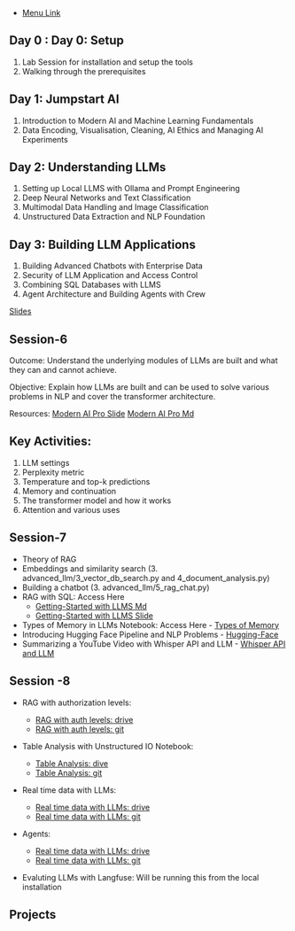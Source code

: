 

- [Menu Link](https://colab.research.google.com/drive/1cF1UfrQWcnLrqvAUC5V4BJ3ZRKGhxu-s?usp=sharing)

## Day 0 : Day 0: Setup
   1. Lab Session for installation and setup the tools
   2. Walking through the prerequisites 

## Day 1: Jumpstart AI
   1. Introduction to Modern AI and Machine Learning Fundamentals <br>
   2. Data Encoding, Visualisation, Cleaning, AI Ethics and Managing AI Experiments


## Day 2: Understanding LLMs
  1. Setting up Local LLMS with Ollama and Prompt Engineering
  2. Deep Neural Networks and Text Classification
  3. Multimodal Data Handling and Image Classification
  4. Unstructured Data Extraction and NLP Foundation

## Day 3: Building LLM Applications
  1. Building Advanced Chatbots with Enterprise Data
  2. Security of LLM Application and Access Control
  3. Combining SQL Databases with LLMS
  4. Agent Architecture and Building Agents with Crew

[Slides](https://drive.google.com/file/d/19UqxFiHKHoAZnwPSCDTE7E3wD6HVOWiR/view)




          
## Session-6

Outcome: Understand the underlying modules of LLMs are built and what they can and cannot achieve.

Objective: Explain how LLMs are built and can be used to solve various problems in NLP and cover the transformer architecture.

Resources: [Modern AI Pro Slide](https://drive.google.com/file/d/19UqxFiHKHoAZnwPSCDTE7E3wD6HVOWiR/view)
           [Modern AI Pro Md](https://github.com/nik786/kube-learn/blob/master/LLM-TRAINING/mitra-ai/docs/sessions/06/Modern_AI_Pro_Modules_7_Pro.md)

## Key Activities:
   1. LLM settings
   2.  Perplexity metric
   3. Temperature and top-k predictions
   4. Memory and continuation
   5. The transformer model and how it works
   6. Attention and various uses


## Session-7
          
  - Theory of RAG
  - Embeddings and similarity search (3. advanced_llm/3_vector_db_search.py and 4_document_analysis.py)
  - Building a chatbot (3. advanced_llm/5_rag_chat.py)
  - RAG with SQL: Access Here
       - [Getting-Started with LLMS Md](https://github.com/nik786/kube-learn/blob/master/LLM-TRAINING/mitra-ai/docs/sessions/07/getting-started.md)
       - [Getting-Started with LLMS Slide](https://colab.research.google.com/drive/1patliw_XCH-3eKJVrfVcjF8nLyPy1Mb7)
  - Types of Memory in LLMs Notebook: Access Here
        - [Types of Memory](https://github.com/nik786/kube-learn/blob/master/LLM-TRAINING/mitra-ai/docs/sessions/07/session_07_04_types_memory.md)
  - Introducing Hugging Face Pipeline and NLP Problems
        - [Hugging-Face](https://github.com/nik786/kube-learn/blob/master/LLM-TRAINING/mitra-ai/docs/sessions/07/Advanced_operations_with_HuggingFace_Models.md)
  - Summarizing a YouTube Video with Whisper API and LLM
         - [Whisper API and LLM](https://github.com/nik786/kube-learn/blob/master/LLM-TRAINING/mitra-ai/docs/sessions/07/Summarize_YouTube_Modern_AI_Pro.md)
          

## Session -8
 - RAG with authorization levels:
     - [RAG with auth levels: drive](https://colab.research.google.com/drive/1FarVX93keIA35dvMHr7k6FXBu1rTpv97?usp=sharing)
     - [RAG with auth levels: git](https://github.com/nik786/kube-learn/blob/master/LLM-TRAINING/mitra-ai/docs/sessions/08/Modern%20AI%20Pro%3A%20Building%20Auth%20Levels%20on%20RAG%20Queries.md)
 - Table Analysis with Unstructured IO Notebook:
      - [Table Analysis: dive](https://colab.research.google.com/drive/1YJ5pxuESgwcc107pNVIxh7uD2SWxRPDY?usp=sharing)
      - [Table Analysis: git](https://colab.research.google.com/drive/1YJ5pxuESgwcc107pNVIxh7uD2SWxRPDY?usp=sharing)
 - Real time data with LLMs: 
      - [Real time data with LLMs: drive](https://colab.research.google.com/drive/1JcTGWoK-kuagE69BTChPrNdIS4ZbPnD3?usp=sharing)
      - [Real time data with LLMs: git](https://colab.research.google.com/drive/1JcTGWoK-kuagE69BTChPrNdIS4ZbPnD3?usp=sharing)
 - Agents:
    -  [Real time data with LLMs: drive](https://colab.research.google.com/drive/1JcTGWoK-kuagE69BTChPrNdIS4ZbPnD3?usp=sharing)
    -  [Real time data with LLMs: git](https://colab.research.google.com/drive/1JcTGWoK-kuagE69BTChPrNdIS4ZbPnD3?usp=sharing)
 
 - Evaluting LLMs with Langfuse: Will be running this from the local installation



Projects
----------

